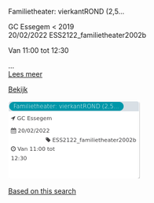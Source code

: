 Familietheater: vierkantROND (2,5...

GC Essegem < 2019  
20/02/2022 ESS2122\_familietheater2002b  

Van 11:00 tot 12:30

  

 ...  
[Lees meer](https://tickets.vgc.be/activity/subscribe/ESS2122_familietheater2002b)

[Bekijk](https://tickets.vgc.be/ticketingActivity/subscribe/ESS2122_familietheater2002b)

![](65239.png)

[Based on this search](https://tickets.vgc.be/activity/index?&vrijeplaatsen=1&Age%5B%5D=3%2C5&entity=109)